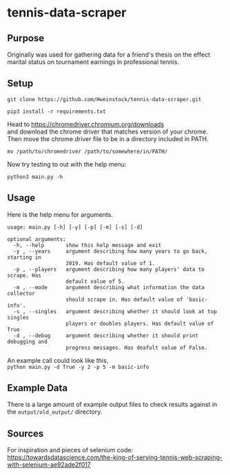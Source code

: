 # tennis-data-scraper      

## Purpose

Originally was used for gathering data for a friend's thesis on the effect  
marital status on tournament earnings in professional tennis.

## Setup

`git clone https://github.com/Hweinstock/tennis-data-scraper.git`  
  
`pip3 install -r requirements.txt`  
  
Head to https://chromedriver.chromium.org/downloads  
and download the chrome driver that matches version of your chrome.     
Then move the chrome driver file to be in a directory included in PATH.  
  
`mv /path/to/chromedriver /path/to/somewhere/in/PATH/`  
  
Now try testing to out with the help menu:  
  
`python3 main.py -h`  

## Usage

Here is the help menu for arguments.   
```
usage: main.py [-h] [-y] [-p] [-m] [-s] [-d]

optional arguments:
  -h, --help       show this help message and exit
  -y , --years     argument describing how many years to go back, starting in
                   2019. Has default value of 1.
  -p , --players   argument describing how many players' data to scrape. Has
                   default value of 5.
  -m , --mode      argument describing what information the data collector
                   should scrape in. Has default value of 'basic-info'.
  -s , --singles   argument describing whether it should look at top singles
                   players or doubles players. Has default value of True
  -d , --debug     argument describing whether it should print debugging and
                   progress messages. Has deafult value of False.
```
An example call could look like this,  
`python main.py -d True -y 2 -p 5 -m basic-info`  

## Example Data

There is a large amount of example output files to check results against in the `output/old_output/` directory.  

## Sources

For inspiration and pieces of selenium code: https://towardsdatascience.com/the-king-of-serving-tennis-web-scraping-with-selenium-ae92ade2f017   
